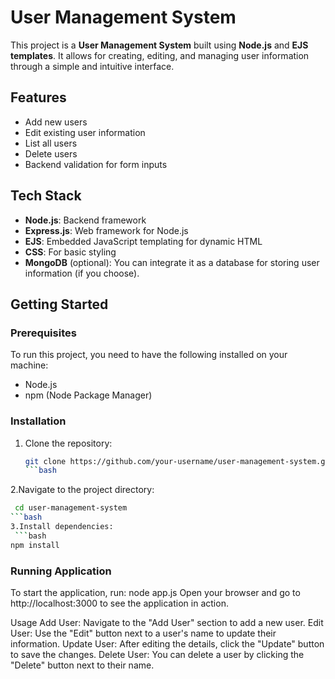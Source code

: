 # User Management System

This project is a **User Management System** built using **Node.js** and **EJS templates**. It allows for creating, editing, and managing user information through a simple and intuitive interface.

## Features
- Add new users
- Edit existing user information
- List all users
- Delete users
- Backend validation for form inputs

## Tech Stack
- **Node.js**: Backend framework
- **Express.js**: Web framework for Node.js
- **EJS**: Embedded JavaScript templating for dynamic HTML
- **CSS**: For basic styling
- **MongoDB** (optional): You can integrate it as a database for storing user information (if you choose).


## Getting Started

### Prerequisites
To run this project, you need to have the following installed on your machine:
- Node.js
- npm (Node Package Manager)

### Installation

1. Clone the repository:
   ```bash
   git clone https://github.com/your-username/user-management-system.git
   ```bash
   
   
2.Navigate to the project directory:
   ```bash
    cd user-management-system
   ```bash
3.Install dependencies:
    ```bash
   npm install
   ```

### Running Application
To start the application, run:
node app.js
Open your browser and go to http://localhost:3000 to see the application in action.


Usage
Add User: Navigate to the "Add User" section to add a new user.
Edit User: Use the "Edit" button next to a user's name to update their information.
Update User: After editing the details, click the "Update" button to save the changes.
Delete User: You can delete a user by clicking the "Delete" button next to their name.



